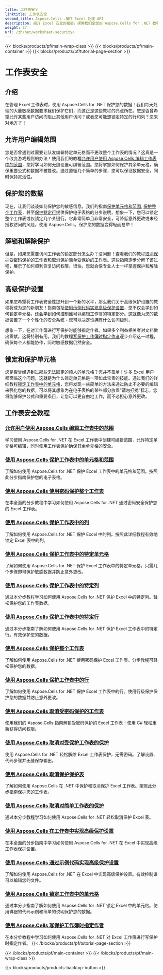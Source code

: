 ```yaml
---
title: 工作表安全
linktitle: 工作表安全
second_title: Aspose.Cells .NET Excel 处理 API
description: 揭开 Excel 安全的秘密。探索我们全面的 Aspose.Cells for .NET 教程，轻松保护、编辑和管理您的工作表。
weight: 27
url: /zh/net/worksheet-security/
---
```


{{< blocks/products/pf/main-wrap-class >}}
{{< blocks/products/pf/main-container >}}
{{< blocks/products/pf/tutorial-page-section >}}

# 工作表安全

## 介绍

在管理 Excel 工作表时，使用 Aspose.Cells for .NET 保护您的数据！我们每天处理的大量敏感数据要求我们保护它们，而这正是这些教程的亮点所在。您是否曾希望允许某些用户访问而阻止其他用户访问？或者您可能想锁定特定的行和列？您来对地方了！

## 允许用户编辑范围
您是否曾遇到过需要让队友编辑特定单元格而不更改整个工作表的情况？这真是一个改变游戏规则的办法！使用我们的教程[允许用户使用 Aspose.Cells 编辑工作表中的范围](./allow-edit-ranges/)，您将学习如何无缝设置可编辑范围。您将掌握如何保护其余单元格，确保重要公式和数据不被篡改。通过遵循几个简单的步骤，您可以保证数据安全，同时保持灵活性。

## 保护您的数据
现在，让我们谈谈如何保护您的敏感信息。我们的指南[保护单元格和范围](./protect-cells-and-ranges/), [保护整个工作表](./protect-worksheet/)，甚至[保护特定行](./protect-specific-rows/)提供保护电子表格的分步说明。想象一下，您可以锁定整个工作表或仅锁定几个关键行。它非常简单且非常安全，可降低意外更改或未经授权访问的风险。使用 Aspose.Cells，保护您的数据变得轻而易举！

## 解锁和解除保护
但是，如果您需要访问工作表的锁定部分怎么办？没问题！查看我们的教程[取消保护受密码保护的工作表](./unprotect-password-worksheet/)和[取消保护简单受保护的工作表](./unprotect-simply-protected/)。这些指南逐步分解了该过程，展示了如何顺利恢复访问权限。很快，您就会像专业人士一样掌握保护和解除保护。

## 高级保护设置

如果您希望将工作表安全性提升到一个新的水平，那么我们关于高级保护设置的教程将成为您的新朋友！指南包括[使用示例代码实现高级保护设置](./advanced-protection-settings-example-code/)，您不仅会学到如何锁定单元格，还会学到如何控制谁可以编辑工作簿的特定部分。这就像为您的数据设置了一个个性化的安全系统 - 您可以决定谁拥有什么访问级别。 

想象一下，在对工作簿进行写保护时能够指定作者。如果多个利益相关者对文档做出贡献，这将特别有用。我们的教程[写保护工作簿时指定作者](./specify-author-write-protect-workbook/)逐步介绍这一过程，确保每个人都能协作，同时敏感数据仍然安全。

## 锁定和保护单元格

您是否曾经遇到过那些无法固定的烦人的单元格？您并不孤单！许多 Excel 用户都面临这个问题，这就是为什么锁定单元格是一项如此宝贵的技能。通过我们的详细教程[锁定工作表中的单元格](./lock-cells/)，您将发现一些简单的方法来通过防止不必要的编辑来强化您的数据。可以将其想象为在电子表格的某些部分放置“请勿打扰”标志。您将能够保护公式和重要条目，让您可以更自由地工作，而不必担心意外更改。 

## 工作表安全教程
### [允许用户使用 Aspose.Cells 编辑工作表中的范围](./allow-edit-ranges/)
学习使用 Aspose.Cells for .NET 在 Excel 工作表中创建可编辑范围，允许特定单元格可编辑，同时使用工作表保护确保其余单元格的安全。
### [使用 Aspose.Cells 保护工作表中的单元格和范围](./protect-cells-and-ranges/)
了解如何使用 Aspose.Cells for .NET 保护 Excel 工作表中的单元格和范围。按照此分步指南保护您的电子表格。
### [使用 Aspose.Cells 使用密码保护整个工作表](./protect-worksheet-password/)
在本全面的分步教程中学习如何使用 Aspose.Cells for .NET 通过密码安全保护您的 Excel 工作表。
### [使用 Aspose.Cells 保护工作表中的列](./protect-columns/)
了解如何使用 Aspose.Cells for .NET 保护 Excel 中的列。按照此详细教程有效地锁定 Excel 表中的列。
### [使用 Aspose.Cells 保护工作表中的特定单元格](./protect-specific-cells/)
了解如何使用 Aspose.Cells for .NET 保护 Excel 工作表中的特定单元格。只需几个步骤即可保护敏感数据并防止意外更改。
### [使用 Aspose.Cells 保护工作表中的特定列](./protect-specific-columns/)
通过本分步教程学习如何使用 Aspose.Cells for .NET 保护 Excel 中的特定列。轻松保护您的工作表数据。
### [使用 Aspose.Cells 保护工作表中的特定行](./protect-specific-rows/)
通过本分步指南了解如何使用 Aspose.Cells for .NET 保护 Excel 工作表中的特定行。有效保护您的数据。
### [使用 Aspose.Cells 保护整个工作表](./protect-worksheet/)
了解如何使用 Aspose.Cells for .NET 使用密码保护 Excel 工作表。分步教程可轻松保护您的数据。
### [使用 Aspose.Cells 保护工作表中的行](./protect-rows/)
了解如何使用 Aspose.Cells for .NET 保护 Excel 工作表中的行。使用行级保护保护您的数据并防止意外更改。
### [使用 Aspose.Cells 取消受密码保护的工作表](./unprotect-password-worksheet/)
使用我们的 Aspose.Cells 指南解锁受密码保护的 Excel 工作表！使用 C# 轻松重新获得访问权限。 
### [使用 Aspose.Cells 取消对受保护工作表的保护](./unprotect-simply-protected/)
使用 Aspose.Cells for .NET 轻松解除 Excel 工作表保护，无需密码。了解设置、代码步骤并无缝保存输出。
### [使用 Aspose.Cells 取消保护保护表](./unprotect-protect-sheet/)
了解如何使用 Aspose.Cells 在 .NET 中保护和取消保护 Excel 工作表。按照此分步指南保护您的工作表。
### [使用 Aspose.Cells 取消对简单工作表的保护](./unprotect-simple-sheet/)
通过本分步教程学习如何使用 Aspose.Cells for .NET 轻松取消保护 Excel 表。
### [使用 Aspose.Cells 在工作表中实现高级保护设置](./implement-advanced-protection-settings/)
在本全面的分步指南中学习如何使用 Aspose.Cells for .NET 在 Excel 中实现高级工作表保护设置。
### [使用 Aspose.Cells 通过示例代码实现高级保护设置](./advanced-protection-settings-example-code/)
了解如何使用 Aspose.Cells for .NET 在 Excel 中实现高级保护设置。有效控制谁可以编辑您的文件。
### [使用 Aspose.Cells 锁定工作表中的单元格](./lock-cells/)
通过本分步指南了解如何使用 Aspose.Cells for .NET 锁定 Excel 中的单元格。使用详细的代码示例和简单的说明保护您的数据。
### [使用 Aspose.Cells 写保护工作簿时指定作者](./specify-author-write-protect-workbook/)
在本分步教程中学习如何使用 Aspose.Cells for .NET 对 Excel 工作簿进行写保护时指定作者。
{{< /blocks/products/pf/tutorial-page-section >}}

{{< /blocks/products/pf/main-container >}}
{{< /blocks/products/pf/main-wrap-class >}}

{{< blocks/products/products-backtop-button >}}
